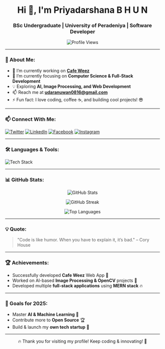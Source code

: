 <h1 align="center">Hi 👋, I'm Priyadarshana B H U N</h1>
<h3 align="center">BSc Undergraduate | University of Peradeniya | Software Developer</h3>

<p align="center">
  <img src="https://komarev.com/ghpvc/?username=priyadarshanbhun&label=Profile%20views&color=0e75b6&style=flat" alt="Profile Views" />
</p>

---

### 🚀 About Me:
- 🔭 I’m currently working on **[Cafe Weez](https://web.facebook.com/profile.php?id=100089888247626)**
- 🌱 I’m currently focusing on **Computer Science & Full-Stack Development**
- 💡 Exploring **AI, Image Processing, and Web Development**
- 📫 Reach me at **udaranuwan0816@gmail.com**
- ⚡ Fun fact: I love coding, coffee ☕, and building cool projects! 😎

---

### 📫 Connect With Me:
<p align="left">
<a href="https://twitter.com/unpriyadarshana" target="_blank"><img src="https://img.shields.io/badge/Twitter-%231DA1F2.svg?&style=for-the-badge&logo=twitter&logoColor=white" alt="Twitter" /></a>
<a href="https://linkedin.com/in/priyadarshana_b_h_u_n" target="_blank"><img src="https://img.shields.io/badge/LinkedIn-%230077B5.svg?&style=for-the-badge&logo=linkedin&logoColor=white" alt="LinkedIn" /></a>
<a href="https://fb.com/udara nuwan" target="_blank"><img src="https://img.shields.io/badge/Facebook-%231877F2.svg?&style=for-the-badge&logo=facebook&logoColor=white" alt="Facebook" /></a>
<a href="https://instagram.com/unpriyadarshana" target="_blank"><img src="https://img.shields.io/badge/Instagram-%23E4405F.svg?&style=for-the-badge&logo=instagram&logoColor=white" alt="Instagram" /></a>
</p>

---

### 🛠️ Languages & Tools:
<p align="left">
  <img src="https://skillicons.dev/icons?i=html,css,js,react,nodejs,bootstrap,php,mongodb,mysql,java,python,matlab,figma,photoshop,opencv" alt="Tech Stack" />
</p>

---

### 📊 GitHub Stats:
<p align="center">
  <img src="https://github-readme-stats.vercel.app/api?username=priyadarshanbhun&show_icons=true&theme=radical" alt="GitHub Stats" />
</p>
<p align="center">
  <img src="https://github-readme-streak-stats.herokuapp.com/?user=priyadarshanbhun&theme=radical" alt="GitHub Streak" />
</p>
<p align="center">
  <img src="https://github-readme-stats.vercel.app/api/top-langs?username=priyadarshanbhun&layout=compact&theme=radical" alt="Top Languages" />
</p>

---

### 💡 Quote:
> "Code is like humor. When you have to explain it, it’s bad." – Cory House

---

### 🏆 Achievements:
- Successfully developed **Cafe Weez** Web App 🚀
- Worked on AI-based **Image Processing & OpenCV** projects 📸
- Developed multiple **full-stack applications** using **MERN stack** 🔥

---

### 🎯 Goals for 2025:
- Master **AI & Machine Learning** 🤖
- Contribute more to **Open Source** 🏆
- Build & launch my **own tech startup** 🚀

---

<p align="center">🔥 Thank you for visiting my profile! Keep coding & innovating! 🚀</p>

